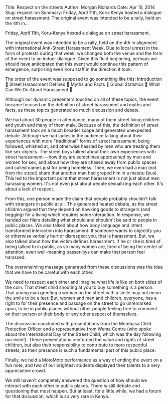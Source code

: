 Title: Respect on the streets
Author: Morgan Richards
Date: Apr 16, 2014
Slug: respect-on
Summary: Friday, April 11th, Koru-Kenya hosted a dialogue on street harassment. The original event was intended to be a rally, held on the 4th in...

Friday, April 11th, Koru-Kenya hosted a dialogue on street harassment.

The original event was intended to be a rally, held on the 4th in
alignment with International Anti-Street Harassment Week. Due to local
unrest in the form of protests during that week, we changed both the
venue and the form of the event to an indoor dialogue. Given this fluid
beginning, perhaps we should have anticipated that this event would
continue this pattern of emergence, surprising even Koru staff in the
direction it took.

The order of the event was supposed to go something like this:
Introduction  Street Harassment Defined  Myths and Facts  Global
Statistics  What Can We Do About Harassment 

Although our dynamic presenters touched on all of these topics, the
event became focused on the definition of street harassment and myths
and facts, as these topics generated so much discussion and debate.

We had about 30 people in attendance, many of them street living
children and youth and many of them male. Because of this, the
definition of street harassment took on a much broader scope and
generated unexpected debate. Although we had ladies in the audience
talking about their experiences with more "traditional" forms of street
harassment, being followed, whistled at, and otherwise hassled by men
who are treating them like sex objects. The street boys talked about
their own experiences with street harassment---how they are sometimes
approached by men and women for sex, and about how they are chased away
from public spaces and called names just for being homeless. Then, we
even had a man (not from the street) share that another man had groped
him in a matatu (bus). This led to the important point that street
harassment is not just about men harassing women. It's not even just
about people sexualizing each other. It's about a lack of respect.

From this, one person made the claim that people probably shouldn't talk
with strangers in public at all. This generated heated debate, as the
street children argued that they depend on hawking goods to strangers
(and begging) for a living which requires some interaction. In response,
we handed out fliers detailing what should and shouldn't be said to
people in public places. We also talked about how body language and
intent transformed interaction into harassment. If someone wants to
objectify you or otherwise verbally hurt or disrespect you, that is
harassment. But, we also talked about how the victim defines harassment.
If he or she is tired of being talked to in public, as so many women
are, tired of being the center of attention, even well-meaning
passer-bys can make that person feel harassed.

The overwhelming message generated from these discussions was the idea
that we have to be careful with each other.

We need to respect each other and imagine what life is like on both
sides of the coin. That street child shouting at you to buy something is
a person. That young man greeting a woman on the street with a smile may
not mean the smile to be a leer. But, women and men and children,
everyone, has a right to for their presence and passage on the street to
go unremarked upon, to be in public places without other people feeling
free to comment on their person or their body or any other aspect of
themselves.

The discussion concluded with presentations from the Mombasa Child
Protection Officer and a representative from Wema Centre (who spoke
about the International Day of the Street Child, which was the day
following our event). These presentations reinforced the value and
rights of street children, but also their responsibility to contribute
to more respectful streets, as their presence is such a fundamental part
of this public place.

Finally, we held a MotoMoto performance as a way of ending the event on
a fun note, and two of our brightest students displayed their talents to
a very appreciative crowd.

We still haven't completely answered the question of how should we
interact with each other in public places. There is still debate and
questioning that must happen. But at least, for a little while, we had a
forum for that discussion, which is so very rare in Kenya.
